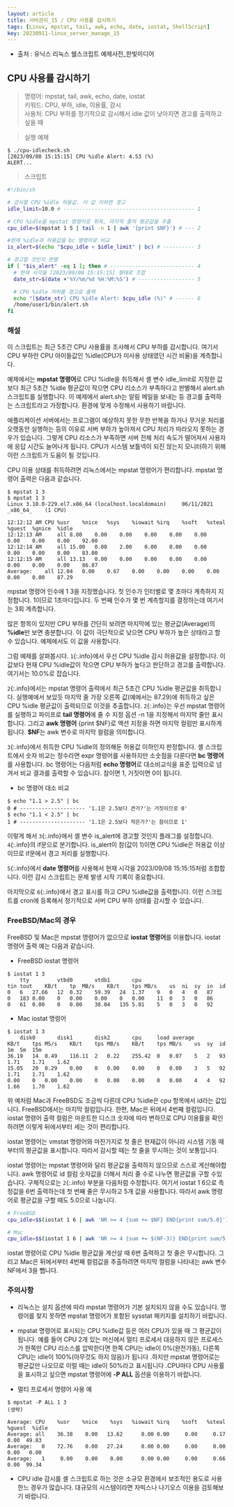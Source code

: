 ```yaml
---
layout: article
title: 서버관리_15 / CPU 사용률 감시하기
tags: [Linux, mpstat, tail, awk, echo, date, iostat, ShellScript]
key: 20230911-linux_server_manage_15
---
```


- 출처 : 유닉스 리눅스 쉘스크립트 예제사전_한빛미디어

## CPU 사용률 감시하기

> 명령어: mpstat, tail, awk, echo, date, iostat   
> 키워드: CPU, 부하, idle, 이용률, 감시   
> 사용처: CPU 부하를 정기적으로 감시해서 idle 값이 낮아지면 경고를 출력하고 싶을 때    

> 실행 예제  

```
$ ./cpu-idlecheck.sh
[2023/09/08 15:15:15] CPU %idle Alert: 4.53 (%)
ALERT...
```

> 스크립트

```bash
#!/bin/sh

# 감시할 CPU %idle 허용값. 이 값 이하면 경고
idle_limit=10.0 # ------------------------------------------ 1

# CPU %idle을 mpstat 명령어로 취득, 마지막 줄의 평균값을 추출
cpu_idle=$(mpstat 1 5 | tail -n 1 | awk '{print $NF}') # --- 2

#현재 %idle과 허용값을 bc 명령어로 비교
is_alert=$(echo "$cpu_idle < $idle_limit" | bc) # ---------- 3

# 경고할 것인지 판별
if [ "$is_alert" -eq 1 ]; then # --------------------------- 4
  # 현재 시각을 [2023/09/08 15:15:15] 형태로 조합
  date_str=$(date +'%Y/%m/%d %H:%M:%S') # ------------------ 5

  # CPU %idle 저하를 경고로 출력
  echo "[$date_str] CPU %idle Alert: $cpu_idle (%)" # ------ 6
  /home/user1/bin/alert.sh
fi
```

### **해설**

이 스크립트는 최근 5초간 CPU 사용률을 조사해서 CPU 부하를 감시합니다. 여기서 CPU 부하란 CPU 아이들값인 %idle(CPU가 미사용 상태였던 시간 비율)을 계측합니다.

예제에서는 **mpstat 명령어**로 CPU %idle을 취득해서 셸 변수 idle_limit로 지정한 값보다 최근 5초간 %idle 평균값이 작으면 CPU 리소스가 부족하다고 판별해서 alert.sh 스크립트를 실행합니다. 이 예제에서 alert.sh는 알림 메일을 보내는 등 경고를 출력하는 스크립트라고 가정합니다. 환경에 맞게 수정해서 사용하기 바랍니다.

애플리케이션 서버에서는 프로그램이 예상하지 못한 무한 반복을 하거나 무거운 처리를 오랫동안 실행하는 등의 이유로 서버 부하가 높아져서 CPU 처리가 따라오지 못하는 경우가 있습니다. 그렇게 CPU 리소스가 부족하면 서버 전체 처리 속도가 떨어져서 사용자에 응답 시간도 늘어나게 됩니다. CPU가 시스템 보틀넥이 되진 않는지 모니터하기 위해 이런 스크립트가 도움이 될 것입니다.

CPU 이용 상태를 취득하려면 리눅스에서는 mpstat 명령어가 편리합니다. mpstat 명령어 출력은 다음과 같습니다.

```
$ mpstat 1 3
$ mpstat 1 3
Linux 3.10.0-229.el7.x86_64 (localhost.localdomain)		06/11/2021	_x86_64_	(1 CPU)

12:12:12 AM	CPU	%usr	%nice	%sys	%iowait	%irq	%soft	%steal	%guest	%gnice	%idle
12:12:13 AM 	all	8.00	0.00	0.00	0.00	0.00	0.00	0.00	0.00	0.00	92.00	
12:12:14 AM 	all	15.00	0.00	2.00	0.00	0.00	0.00	0.00	0.00	0.00	83.00	
12:12:15 AM 	all	13.13	0.00	0.00	0.00	0.00	0.00	0.00	0.00	0.00	86.87
Average:	all	12.04	0.00	0.67	0.00	0.00	0.00	0.00	0.00	0.00	87.29
```

mpstat 명령어 인수에 1 3을 지정했습니다. 첫 인수가 인터벌로 몇 초마다 계측하지 지정합니다. 1이므로 1초마다입니다. 두 번째 인수가 몇 번 계측할지를 결정하는데 여기서는 3회 계측합니다.

많은 항목이 있지만 CPU 부하를 간단히 보려면 마지막에 있는 평균값(Average)의 **%idle**만 보면 충분합니다. 이 값이 극단적으로 낮으면 CPU 부하가 높은 상태라고 할 수 있습니다. 예제에서도 이 값을 사용합니다.

그럼 예제를 살펴봅시다. `1`{:.info}에서 우선 CPU %idle 감시 허용값을 설정합니다. 이 값보다 현재 CPU %idle값이 작으면 CPU 부하가 높다고 판단하고 경고를 출력합니다. 여기서는 10.0%로 잡습니다.

`2`{:.info}에서는 mpstat 명령어 출력에서 최근 5초간 CPU %idle 평균값을 취득합니다. 실행예에서 보았듯 마지막 줄 가장 오른쪽 값(예에서는 87.29)에 취득하고 싶은 CPU %idle 평균값이 출력되므로 이것을 추출합니다. `2`{:.info}는 우선 mpstat 명령어를 실행하고 파이프로 **tail 명령어**에 줄 수 지정 옵션 -n 1을 지정해서 마지막 줄만 표시합니다. 그리고 **awk 명령어** {print $NF}로 액션 지정을 하면 마지막 컬럼만 표시하게 됩니다. **$NF**는 awk 변수로 마지막 컬럼을 의미합니다.

`3`{:.info}에서 취득한 CPU %idle의 정의해둔 허용값 이하인지 판정합니다. 셸 스크립트에서 숫자 비교는 정수라면 expr 명령어를 사용하지만 소숫점을 다룬다면 **bc 명령어**를 사용합니다. bc 명령어는 다음처럼 **echo 명령어**로 대소비교식을 표준 입력으로 넘겨서 비교 결과를 출력할 수 있습니다. 참이면 1, 거짓이면 0이 됩니다.

- bc 명령어 대소 비교

```
$ echo "1.1 > 2.5" | bc
0 # --------------------- '1.1은 2.5보다 큰가?'는 거짓이므로 0'
$ echo "1.1 < 2.5" | bc
1 # --------------------- '1.1은 2.5보다 작은가?'는 참이므로 1'
```

이렇게 해서 `3`{:.info}에서 셸 변수 is_alert에 경고할 것인지 플래그를 설정합니다. `4`{:.info}의 if문으로 분기합니다. is_alert이 참(값이 1)이면 CPU %idle은 허용값 이상이므로 if문에서 경고 처리를 실행합니다.

`5`{:.info}에서 **date 명령어**를 사용해서 현재 시각을 2023/09/08 15:15:15처럼 조합합니다. 이런 감시 스크립트는 문제 발생 시작 기록이 중요합니다.

마지막으로 `6`{:.info}에서 경고 표시를 하고 CPU %idle값을 출력합니다. 이런 스크립트를 cron에 등록해서 정기적으로 서버 CPU 부하 상태를 감시할 수 있습니다.

### FreeBSD/Mac의 경우

FreeBSD 및 Mac은 mpstat 명령어가 없으므로 **iostat 명령어**를 이용합니다. iostat 명령어 출력 예는 다음과 같습니다.

- FreeBSD iostat 명령어

```
$ iostat 1 3
	tty			vtbd0		vtdb1		cpu
tin	tout	KB/t	tp	MB/s	KB/t	tps	MB/s	us	ni	sy	in	id
0	6	27.66	12	0.32	59.39	24	1.37	9	0	4	0	87
0	183	0.00	0	0.00	0.00	0	0.00	11	0	3	0	86
0	61	0.00	0	0.00	38.04	135	5.01	5	0	3	0	92
```

- Mac iostat 명령어

```
$ iostat 1 3
	disk0		disk1		disk2		cpu		load average
KB/t	tps	MS/s	KB/t	tps	MB/s	KB/t	tps	MB/s	us	sy	id	1m	5m	15m
36.19	14	0.49	116.11	2	0.22	255.42	0	0.07	5	2	93	1.71	1.71	1.62
15.05	20	0.29	0.00	0	0.00	0.00	0	0.00	3	5	92	1.71	1.71	1.62
0.00	0	0.00	0.00	0	0.00	0.00	0	0.00	4	4	92	1.66	1.70	1.62
```

위 예처럼 Mac과 FreeBSD도 조금씩 다른데 CPU %idle은 cpu 항목에서 id라는 값입니다. FreeBSD에서는 마지막 컬럼입니다. 한편, Mac은 뒤에서 4번째 컬럼입니다. iostat 명령어 출력 컬럼은 마운트한 디스크 숫자에 따라 변하므로 CPU 이용률을 확인하려면 이렇게 뒤에서부터 세는 것이 편리합니다.

iostat 명령어는 vmstat 명령어와 마찬가지로 첫 줄은 현재값이 아니라 시스템 기동 때부터의 평균값을 표시합니다. 따라서 감시할 때는 첫 줄을 무시하는 것이 보통입니다.

iostat 명령어는 mpstat 명령어와 달리 평균값을 출력하지 않으므로 스스로 계산해야합니다. awk 명령어로 id 컬럼 숫자값을 더해서 처리 줄 수로 나누면 평균값을 구할 수있습니다. 구체적으로는 `2`{:.info} 부분을 다음처럼 수정합니다. 여기서 iostat 1 6으로 측정값을 6번 출력하는데 첫 번째 줄은 무시하고 5개 값을 사용합니다. 따라서 awk 명령어로 평균값을 구할 때도 5.0으로 나눕니다.

```bash
# FreeBSD
cpu_idle=$$(iostat 1 6 | awk 'NR >= 4 {sum += $NF} END{print sum/5.0}')

# Mac
cpu_idle=$$(iostat 1 6 | awk 'NR >= 4 {sum += $(NF-3)} END{print sum/5.0}')
```

iostat 명령어로 CPU %idle 평균값을 계산살 때 6번 출력하고 첫 줄은 무시합니다. 그리고 Mac은 뒤에서부터 4번째 컬럼값을 추출하려면 마지막 컬럼을 나타내는 awk 변수 NF에서 3을 뺍니다.

### **주의사항**

- 리눅스는 설치 옵션에 따라 mpstat 명령어가 기본 설치되지 않을 수도 있습니다. 명령어를 찾지 못하면 mpstat 명령어가 포함된 sysstat 패키지를 설치하기 바랍니다.

- mpstat 명령어로 표시되는 CPU %idle값 등은 여러 CPU가 있을 때 그 평균값이 됩니다. 예를 들어 CPU 2개 있는 머신에서 멀티 프로세서 대응하지 않은 프로세스가 한쪽만 CPU 리소스를 압박한다면 한쪽 CPU는 idle이 0%(완전가동), 다른쪽 CPU는 idle이 100%(아무것도 하지 않음)가 됩니다 .하지만 mpstat 명령어로는 평균값만 나오므로 이럴 때는 idle이 50%라고 표시됩니다 .CPU마다 CPU 사용률을 표시하고 싶으면 mpstat 명령어에 **-P ALL** 옵션을 이용하기 바랍니다.

- 멀티 프로세서 명령어 사용 예

```
$ mpstat -P ALL 1 3
(생략)

Average: CPU	%usr	%nice	 %sys	%iowait	%irq	%soft	%steal	%guest	%idle
Average: all	36.38	 0.00	13.62	   0.00	0.00	 0.00	  0.17	  0.00	49.83
Average:   0	72.76	 0.00	27.24	   0.00	0.00	 0.00	  0.00	  0.00	 0.00
Average:   1	 0.00	 0.00	 0.00	   0.00	0.00	 0.00	  0.66	  0.00	99.34
```

- CPU idle 감시를 셸 스크립트로 하는 것은 소규모 환경에서 보조적인 용도로 사용한느 경우가 많습니다. 대규모의 시스템이라면 자빅스나 나기오스 이용을 검토해보기 바랍니다.